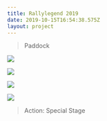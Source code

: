 ```yaml
---
title: Rallylegend 2019
date: 2019-10-15T16:54:38.575Z
layout: project
---
```

> Paddock

![](/images/dsc_0028.jpeg)

![](/images/dsc_0055.jpeg)

![](/images/dsc_0058.jpeg)

![](/images/dsc_0149.jpeg)

> Action: Special Stage
